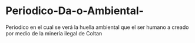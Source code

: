 # Periodico-Da-o-Ambiental-
Periodico en el cual se verá la huella ambiental que el ser humano a creado por medio de la minería ilegal de Coltan 
